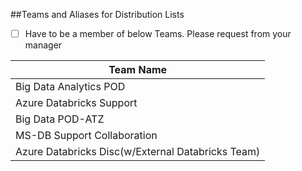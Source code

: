 ##Teams and Aliases for Distribution Lists

- [ ] Have to be a member of below Teams. Please request from your manager

|Team Name|
|--|
|Big Data Analytics POD|
|Azure Databricks Support|
|Big Data POD-ATZ|
|MS-DB Support Collaboration|
|Azure Databricks Disc(w/External Databricks Team)|

           

